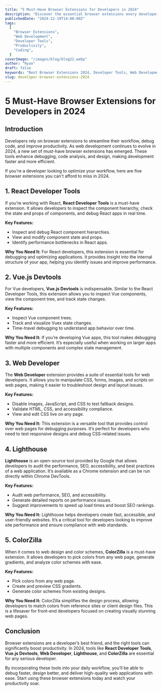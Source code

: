 ```yaml
---
title: "5 Must-Have Browser Extensions for Developers in 2024"
description: "Discover the essential browser extensions every developer needs in 2024 to boost productivity, enhance debugging, and streamline web development."
publishedDate: "2024-12-19T14:00:00Z"
tags:
  [
    "Browser Extensions",
    "Web Development",
    "Developer Tools",
    "Productivity",
    "Coding",
  ]
coverImage: "/images/blog/blog22.webp"
author: "Ryan"
draft: false
keywords: "Best Browser Extensions 2024, Developer Tools, Web Development, Productivity Extensions, Debugging Tools, Code Review Extensions, Web Design Tools, Coding Plugins, Must-Have Developer Extensions, Developer Productivity"
slug: developer-browser-extensions-2024
---
```


# 5 Must-Have Browser Extensions for Developers in 2024

## Introduction

Developers rely on browser extensions to streamline their workflow, debug code, and improve productivity. As web development continues to evolve in 2024, a new set of must-have browser extensions has emerged. These tools enhance debugging, code analysis, and design, making development faster and more efficient.

If you're a developer looking to optimize your workflow, here are five browser extensions you can't afford to miss in 2024.

## 1. **React Developer Tools**

If you’re working with React, **React Developer Tools** is a must-have extension. It allows developers to inspect the component hierarchy, check the state and props of components, and debug React apps in real time.

**Key Features:**

- Inspect and debug React component hierarchies.
- View and modify component state and props.
- Identify performance bottlenecks in React apps.

**Why You Need It:**
For React developers, this extension is essential for debugging and optimizing applications. It provides insight into the internal structure of your app, helping you identify issues and improve performance.

## 2. **Vue.js Devtools**

For Vue developers, **Vue.js Devtools** is indispensable. Similar to the React Developer Tools, this extension allows you to inspect Vue components, view the component tree, and track state changes.

**Key Features:**

- Inspect Vue component trees.
- Track and visualize Vuex state changes.
- Time-travel debugging to understand app behavior over time.

**Why You Need It:**
If you’re developing Vue apps, this tool makes debugging faster and more efficient. It’s especially useful when working on larger apps with multiple components and complex state management.

## 3. **Web Developer**

The **Web Developer** extension provides a suite of essential tools for web developers. It allows you to manipulate CSS, forms, images, and scripts on web pages, making it easier to troubleshoot design and layout issues.

**Key Features:**

- Disable images, JavaScript, and CSS to test fallback designs.
- Validate HTML, CSS, and accessibility compliance.
- View and edit CSS live on any page.

**Why You Need It:**
This extension is a versatile tool that provides control over web pages for debugging purposes. It’s perfect for developers who need to test responsive designs and debug CSS-related issues.

## 4. **Lighthouse**

**Lighthouse** is an open-source tool provided by Google that allows developers to audit the performance, SEO, accessibility, and best practices of a web application. It’s available as a Chrome extension and can be run directly within Chrome DevTools.

**Key Features:**

- Audit web performance, SEO, and accessibility.
- Generate detailed reports on performance issues.
- Suggest improvements to speed up load times and boost SEO rankings.

**Why You Need It:**
Lighthouse helps developers create fast, accessible, and user-friendly websites. It’s a critical tool for developers looking to improve site performance and ensure compliance with web standards.

## 5. **ColorZilla**

When it comes to web design and color schemes, **ColorZilla** is a must-have extension. It allows developers to pick colors from any web page, generate gradients, and analyze color schemes with ease.

**Key Features:**

- Pick colors from any web page.
- Create and preview CSS gradients.
- Generate color schemes from existing designs.

**Why You Need It:**
ColorZilla simplifies the design process, allowing developers to match colors from reference sites or client design files. This is a lifesaver for front-end developers focused on creating visually stunning web pages.

## Conclusion

Browser extensions are a developer’s best friend, and the right tools can significantly boost productivity. In 2024, tools like **React Developer Tools**, **Vue.js Devtools**, **Web Developer**, **Lighthouse**, and **ColorZilla** are essential for any serious developer.

By incorporating these tools into your daily workflow, you’ll be able to debug faster, design better, and deliver high-quality web applications with ease. Start using these browser extensions today and watch your productivity soar.
